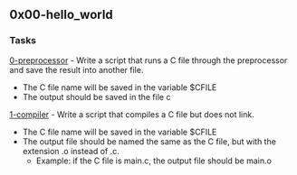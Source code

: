 ## 0x00-hello_world

### Tasks

[0-preprocessor](./0-preprocessor) - Write a script that runs a C file through the preprocessor and save the result into another file.

- The C file name will be saved in the variable $CFILE
- The output should be saved in the file c

[1-compiler](./1-compiler) - Write a script that compiles a C file but does not link.

- The C file name will be saved in the variable $CFILE
- The output file should be named the same as the C file, but with the extension .o instead of .c.
    - Example: if the C file is main.c, the output file should be main.o
